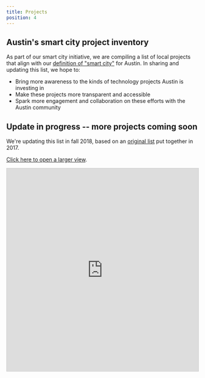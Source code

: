 ```yaml
---
title: Projects
position: 4
---
```


## Austin's smart city project inventory

As part of our smart city initiative, we are compiling a list of local projects that align with our [definition of "smart city"](/projects/smart-city/about/definition/) for Austin. In sharing and updating this list, we hope to:

- Bring more awareness to the kinds of technology projects Austin is investing in
- Make these projects more transparent and accessible
- Spark more engagement and collaboration on these efforts with the Austin community

## Update in progress -- more projects coming soon

We're updating this list in fall 2018, based on an [original list](https://airtable.com/embed/shrw1eaApYvCI2fbE/tbluO6vp5XB2GwYk4/viwPqpeM7kQ69dSC5) put together in 2017.

[Click here to open a larger view](https://airtable.com/shr6ZZT3ngiWpKKvj/tblQXFH8dwIBq5LWj).

<iframe class="airtable-embed" src="https://airtable.com/embed/shr6ZZT3ngiWpKKvj?backgroundColor=green&viewControls=on" frameborder="0" onmousewheel="" width="100%" height="533" style="background: transparent; border: 1px solid #ccc;"></iframe>
